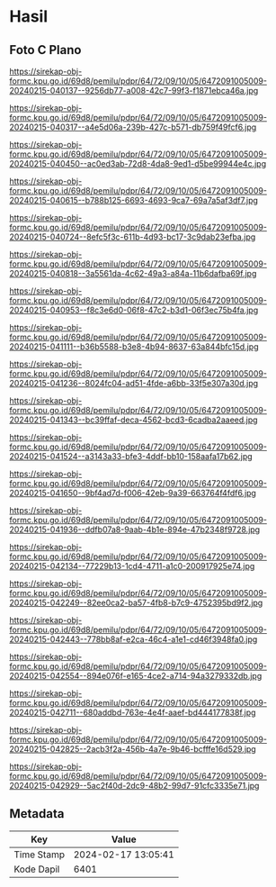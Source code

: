 # Hasil

## Foto C Plano

https://sirekap-obj-formc.kpu.go.id/69d8/pemilu/pdpr/64/72/09/10/05/6472091005009-20240215-040137--9256db77-a008-42c7-99f3-f1871ebca46a.jpg

https://sirekap-obj-formc.kpu.go.id/69d8/pemilu/pdpr/64/72/09/10/05/6472091005009-20240215-040317--a4e5d06a-239b-427c-b571-db759f49fcf6.jpg

https://sirekap-obj-formc.kpu.go.id/69d8/pemilu/pdpr/64/72/09/10/05/6472091005009-20240215-040450--ac0ed3ab-72d8-4da8-9ed1-d5be99944e4c.jpg

https://sirekap-obj-formc.kpu.go.id/69d8/pemilu/pdpr/64/72/09/10/05/6472091005009-20240215-040615--b788b125-6693-4693-9ca7-69a7a5af3df7.jpg

https://sirekap-obj-formc.kpu.go.id/69d8/pemilu/pdpr/64/72/09/10/05/6472091005009-20240215-040724--8efc5f3c-611b-4d93-bc17-3c9dab23efba.jpg

https://sirekap-obj-formc.kpu.go.id/69d8/pemilu/pdpr/64/72/09/10/05/6472091005009-20240215-040818--3a5561da-4c62-49a3-a84a-11b6dafba69f.jpg

https://sirekap-obj-formc.kpu.go.id/69d8/pemilu/pdpr/64/72/09/10/05/6472091005009-20240215-040953--f8c3e6d0-06f8-47c2-b3d1-06f3ec75b4fa.jpg

https://sirekap-obj-formc.kpu.go.id/69d8/pemilu/pdpr/64/72/09/10/05/6472091005009-20240215-041111--b36b5588-b3e8-4b94-8637-63a844bfc15d.jpg

https://sirekap-obj-formc.kpu.go.id/69d8/pemilu/pdpr/64/72/09/10/05/6472091005009-20240215-041236--8024fc04-ad51-4fde-a6bb-33f5e307a30d.jpg

https://sirekap-obj-formc.kpu.go.id/69d8/pemilu/pdpr/64/72/09/10/05/6472091005009-20240215-041343--bc39ffaf-deca-4562-bcd3-6cadba2aaeed.jpg

https://sirekap-obj-formc.kpu.go.id/69d8/pemilu/pdpr/64/72/09/10/05/6472091005009-20240215-041524--a3143a33-bfe3-4ddf-bb10-158aafa17b62.jpg

https://sirekap-obj-formc.kpu.go.id/69d8/pemilu/pdpr/64/72/09/10/05/6472091005009-20240215-041650--9bf4ad7d-f006-42eb-9a39-663764f4fdf6.jpg

https://sirekap-obj-formc.kpu.go.id/69d8/pemilu/pdpr/64/72/09/10/05/6472091005009-20240215-041936--ddfb07a8-9aab-4b1e-894e-47b2348f9728.jpg

https://sirekap-obj-formc.kpu.go.id/69d8/pemilu/pdpr/64/72/09/10/05/6472091005009-20240215-042134--77229b13-1cd4-4711-a1c0-200917925e74.jpg

https://sirekap-obj-formc.kpu.go.id/69d8/pemilu/pdpr/64/72/09/10/05/6472091005009-20240215-042249--82ee0ca2-ba57-4fb8-b7c9-4752395bd9f2.jpg

https://sirekap-obj-formc.kpu.go.id/69d8/pemilu/pdpr/64/72/09/10/05/6472091005009-20240215-042443--778bb8af-e2ca-46c4-a1e1-cd46f3948fa0.jpg

https://sirekap-obj-formc.kpu.go.id/69d8/pemilu/pdpr/64/72/09/10/05/6472091005009-20240215-042554--894e076f-e165-4ce2-a714-94a3279332db.jpg

https://sirekap-obj-formc.kpu.go.id/69d8/pemilu/pdpr/64/72/09/10/05/6472091005009-20240215-042711--680addbd-763e-4e4f-aaef-bd444177838f.jpg

https://sirekap-obj-formc.kpu.go.id/69d8/pemilu/pdpr/64/72/09/10/05/6472091005009-20240215-042825--2acb3f2a-456b-4a7e-9b46-bcfffe16d529.jpg

https://sirekap-obj-formc.kpu.go.id/69d8/pemilu/pdpr/64/72/09/10/05/6472091005009-20240215-042929--5ac2f40d-2dc9-48b2-99d7-91cfc3335e71.jpg


## Metadata

| Key        | Value               |
| ---------- | ------------------- |
| Time Stamp | 2024-02-17 13:05:41 |
| Kode Dapil | 6401                |



